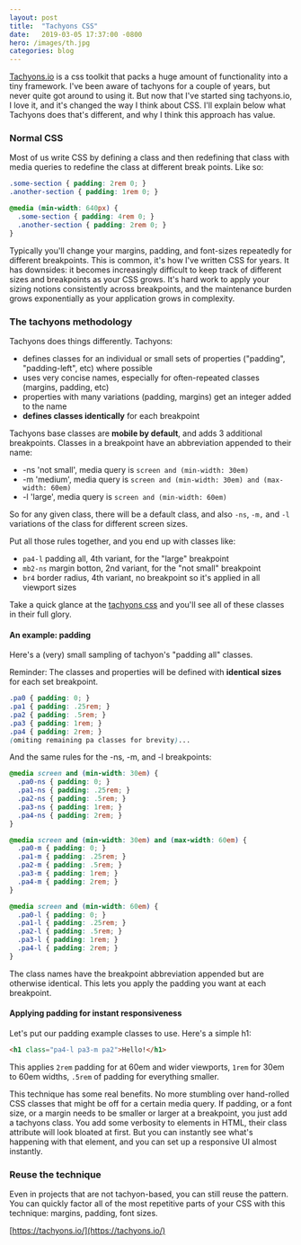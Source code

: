 ```yaml
---
layout: post
title:  "Tachyons CSS"
date:   2019-03-05 17:37:00 -0800
hero: /images/th.jpg
categories: blog
---
```


[Tachyons.io] is a css toolkit that packs a huge amount of functionality into a tiny framework. I've been aware of tachyons for a couple of years, but never quite got around to using it. But now that I've started sing tachyons.io, I love it, and it's changed the way I think about CSS. I'll explain below what Tachyons does that's different, and why I think this approach has value.

### Normal CSS

Most of us write CSS by defining a class and then redefining that class with media queries to redefine the class at different break points. Like so:

```css
.some-section { padding: 2rem 0; }
.another-section { padding: 1rem 0; }

@media (min-width: 640px) {
  .some-section { padding: 4rem 0; }
  .another-section { padding: 2rem 0; }
}
```

Typically you'll change your margins, padding, and font-sizes repeatedly for different breakpoints. This is common, it's how I've written CSS for years. It has downsides: it becomes increasingly difficult to keep track of different sizes and breakpoints as your CSS grows. It's hard work to apply your sizing notions consistently across breakpoints, and the maintenance burden grows exponentially as your application grows in complexity.

### The tachyons methodology

Tachyons does things differently. Tachyons:
- defines classes for an individual or small sets of properties ("padding", "padding-left", etc) where possible
- uses very concise names, especially for often-repeated classes (margins, padding, etc)
- properties with many variations (padding, margins) get an integer added to the name
- __defines classes identically__ for each breakpoint

Tachyons base classes are __mobile by default__, and adds 3 additional breakpoints. Classes in a breakpoint have an abbreviation appended to their name:
- -ns 'not small', media query is `screen and (min-width: 30em)`
- -m 'medium', media query is `screen and (min-width: 30em) and (max-width: 60em)`
- -l 'large', media query is `screen and (min-width: 60em)`

So for any given class, there will be a default class, and also `-ns`, `-m,` and `-l` variations of the class for different screen sizes. 

Put all those rules together, and you end up with classes like:
- `pa4-l` padding all, 4th variant, for the "large" breakpoint
- `mb2-ns` margin botton, 2nd variant, for the "not small" breakpoint
- `br4` border radius, 4th variant, no breakpoint so it's applied in all viewport sizes

Take a quick glance at the [tachyons css] and you'll see all of these classes in their full glory.

#### An example: padding

Here's a (very) small sampling of tachyon's "padding all" classes.

Reminder: The classes and  properties will be defined with __identical sizes__ for each set breakpoint.

```css
.pa0 { padding: 0; }
.pa1 { padding: .25rem; }
.pa2 { padding: .5rem; }
.pa3 { padding: 1rem; }
.pa4 { padding: 2rem; }
(omiting remaining pa classes for brevity)...
```

And the same rules for the -ns, -m, and -l breakpoints:

```css
@media screen and (min-width: 30em) {
  .pa0-ns { padding: 0; }
  .pa1-ns { padding: .25rem; }
  .pa2-ns { padding: .5rem; }
  .pa3-ns { padding: 1rem; }
  .pa4-ns { padding: 2rem; }
}

@media screen and (min-width: 30em) and (max-width: 60em) {
  .pa0-m { padding: 0; }
  .pa1-m { padding: .25rem; }
  .pa2-m { padding: .5rem; }
  .pa3-m { padding: 1rem; }
  .pa4-m { padding: 2rem; }
}

@media screen and (min-width: 60em) {
  .pa0-l { padding: 0; }
  .pa1-l { padding: .25rem; }
  .pa2-l { padding: .5rem; }
  .pa3-l { padding: 1rem; }
  .pa4-l { padding: 2rem; }
}
```

The class names have the breakpoint abbreviation appended but are otherwise identical. This lets you apply the padding you want at each breakpoint.

#### Applying padding for instant responsiveness

Let's put our padding example classes to use. Here's a simple h1:

```html
<h1 class="pa4-l pa3-m pa2">Hello!</h1>
```

This applies `2rem` padding for at 60em and wider viewports, `1rem` for 30em to 60em widths, `.5rem` of padding for everything smaller.

This technique has some real benefits. No more stumbling over hand-rolled CSS classes that might be off for a certain media query. If padding, or a font size, or a margin needs to be smaller or larger at a breakpoint, you just add a tachyons class. You add some verbosity to elements in HTML, their class attribute will look bloated at first. But you can instantly see what's happening with that element, and you can set up a responsive UI almost instantly.

### Reuse the technique

Even in projects that are not tachyon-based, you can still reuse the pattern. You can quickly factor all of the most repetitive parts of your CSS with this technique: margins, padding, font sizes. 


[https://tachyons.io/](https://tachyons.io/)

[tachyons.io]: https://tachyons.io/
[tachyons css]: https://github.com/tachyons-css/tachyons/blob/master/css/tachyons.css
